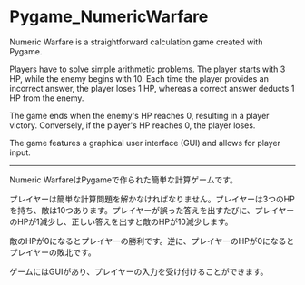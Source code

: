 # Pygame_NumericWarfare

Numeric Warfare is a straightforward calculation game created with Pygame.

Players have to solve simple arithmetic problems. The player starts with 3 HP, while the enemy begins with 10. Each time the player provides an incorrect answer, the player loses 1 HP, whereas a correct answer deducts 1 HP from the enemy.

The game ends when the enemy's HP reaches 0, resulting in a player victory. Conversely, if the player's HP reaches 0, the player loses.

The game features a graphical user interface (GUI) and allows for player input.

<hr>

Numeric WarfareはPygameで作られた簡単な計算ゲームです。

プレイヤーは簡単な計算問題を解かなければなりません。プレイヤーは3つのHPを持ち、敵は10つあります。プレイヤーが誤った答えを出すたびに、プレイヤーのHPが1減少し、正しい答えを出すと敵のHPが10減少します。

敵のHPが0になるとプレイヤーの勝利です。逆に、プレイヤーのHPが0になるとプレイヤーの敗北です。

ゲームにはGUIがあり、プレイヤーの入力を受け付けることができます。
